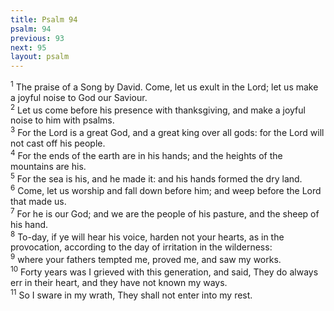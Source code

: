 ```yaml
---
title: Psalm 94
psalm: 94
previous: 93
next: 95
layout: psalm
---
```

<div class="psalm-verse"><sup class="verse-number">1</sup> The praise of a Song by David. Come, let us exult in the Lord; let us make a joyful noise to God our Saviour. </div><div class="psalm-verse"><sup class="verse-number">2</sup> Let us come before his presence with thanksgiving, and make a joyful noise to him with psalms. </div><div class="psalm-verse"><sup class="verse-number">3</sup> For the Lord is a great God, and a great king over all gods: for the Lord will not cast off his people. </div><div class="psalm-verse"><sup class="verse-number">4</sup> For the ends of the earth are in his hands; and the heights of the mountains are his. </div><div class="psalm-verse"><sup class="verse-number">5</sup> For the sea is his, and he made it: and his hands formed the dry land. </div><div class="psalm-verse"><sup class="verse-number">6</sup> Come, let us worship and fall down before him; and weep before the Lord that made us. </div><div class="psalm-verse"><sup class="verse-number">7</sup> For he is our God; and we are the people of his pasture, and the sheep of his hand. </div><div class="psalm-verse"><sup class="verse-number">8</sup> To-day, if ye will hear his voice, harden not your hearts, as in the provocation, according to the day of irritation in the wilderness: </div><div class="psalm-verse"><sup class="verse-number">9</sup> where your fathers tempted me, proved me, and saw my works. </div><div class="psalm-verse"><sup class="verse-number">10</sup> Forty years was I grieved with this generation, and said, They do always err in their heart, and they have not known my ways. </div><div class="psalm-verse"><sup class="verse-number">11</sup> So I sware in my wrath, They shall not enter into my rest. </div>